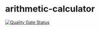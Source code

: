 # arithmetic-calculator

[![Quality Gate Status](https://sonarcloud.io/api/project_badges/measure?project=leonardoscalabrini_arithmetic-calculator&metric=alert_status)](https://sonarcloud.io/summary/new_code?id=leonardoscalabrini_arithmetic-calculator)
